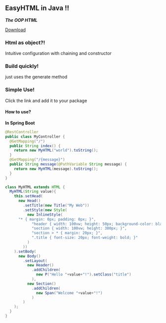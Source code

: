 ## EasyHTML in Java !!
**_The OOP HTML_**

[Download](https://drive.google.com/file/d/16-1hhxZbPNS8SpH4bxGtDs1Pp6A1jMku/view?usp=drive_link)

### Html as object?!
Intuitive configuration with chaining and constructor
### Build quickly!
just uses the generate method
### Simple Use!
Click the link and add it to your package

#### How to use?
**In Spring Boot**
```java
@RestController
public class MyController {
  @GetMapping("/")
  public String index() {
    return new MyHTML("world").toString();
  }
  @GetMapping("/{message}")
  public String message(@PathVariable String message) {
    return new MyHTML(message).toString();
  }
}

class MyHTML extends HTML {
  MyHTML(String value){
    this.setHead(
      new Head()
        .setTitle(new Title("My Web"))
        .setStyle(new Style(
          new InlineStyle(
      "* { margin: 0px; padding: 0px; }",
            "header { width: 100vw; height: 50px; background-color: black; color: white; text-align: center; line-height: 50px; }",
            "section { width: 100vw; height: 300px; }",
            "section > * { margin: 20px; }",
            ".title { font-size: 20px; font-weight: bold; }"
          )
        ))
    ).setBody(
      new Body()
        .setLayout(
          new Header()
            .addChildren(
              new P("Hello "+value+"!").setClass("title")
            ),
          new Section()
            .addChildren(
              new Span("Welcome "+value+"!")
            )
        )
    );
  }
}
```

